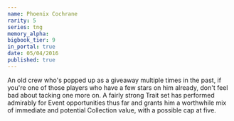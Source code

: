 ```yaml
---
name: Phoenix Cochrane
rarity: 5
series: tng
memory_alpha:
bigbook_tier: 9
in_portal: true
date: 05/04/2016
published: true
---
```


An old crew who's popped up as a giveaway multiple times in the past, if you're one of those players who have a few stars on him already, don't feel bad about tacking one more on. A fairly strong Trait set has performed admirably for Event opportunities thus far and grants him a worthwhile mix of immediate and potential Collection value, with a possible cap at five.
